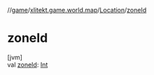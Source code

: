 //[game](../../../index.md)/[xlitekt.game.world.map](../index.md)/[Location](index.md)/[zoneId](zone-id.md)

# zoneId

[jvm]\
val [zoneId](zone-id.md): [Int](https://kotlinlang.org/api/latest/jvm/stdlib/kotlin/-int/index.html)
